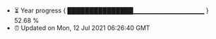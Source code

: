 - ⏳ Year progress { ███████████████▁▁▁▁▁▁▁▁▁▁▁▁▁▁▁ } 52.68 %
- ⏰ Updated on Mon, 12 Jul 2021 06:26:40 GMT

